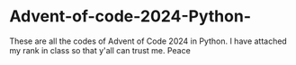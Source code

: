 # Advent-of-code-2024-Python-
These are all the codes of Advent of Code 2024 in Python. I have attached my rank in class so that y'all can trust me. Peace
